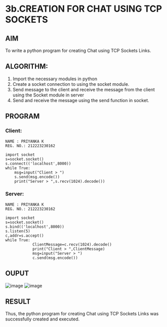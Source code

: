 # 3b.CREATION FOR CHAT USING TCP SOCKETS
## AIM
To write a python program for creating Chat using TCP Sockets Links.
## ALGORITHM:
1. Import the necessary modules in python
2. Create a socket connection to using the socket module.
3. Send message to the client and receive the message from the client using the Socket module in
 server
4. Send and receive the message using the send function in socket.
## PROGRAM

### Client:

```
NAME : PRIYANKA K
REG. NO.: 212223230162

import socket 
s=socket.socket() 
s.connect(('localhost',8000)) 
while True: 
    msg=input("Client > ") 
    s.send(msg.encode()) 
    print("Server > ",s.recv(1024).decode())
```

### Server:

```
NAME : PRIYANKA K
REG. NO.: 212223230162

import socket 
s=socket.socket() 
s.bind(('localhost',8000)) 
s.listen(5) 
c,addr=s.accept() 
while True: 
            ClientMessage=c.recv(1024).decode() 
            print("Client > ",ClientMessage) 
            msg=input("Server > ") 
            c.send(msg.encode())
```

## OUPUT

![image](https://github.com/user-attachments/assets/925dfa49-c1d0-4a41-9f6c-308e4a48747c)
![image](https://github.com/user-attachments/assets/47260e8b-1f2b-4130-b2a3-f84182b3e481)

## RESULT
Thus, the python program for creating Chat using TCP Sockets Links was successfully 
created and executed.

